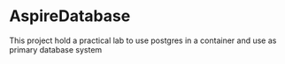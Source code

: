 
# AspireDatabase

This project hold a practical lab to use postgres in a container and use as primary database system